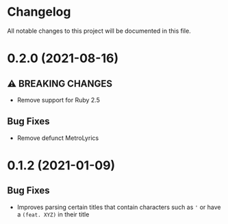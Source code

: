 # Changelog

All notable changes to this project will be documented in this file.

# 0.2.0 (2021-08-16)

## ⚠️ BREAKING CHANGES

- Remove support for Ruby 2.5

## Bug Fixes

- Remove defunct MetroLyrics

# 0.1.2 (2021-01-09)

## Bug Fixes

- Improves parsing certain titles that contain characters such as `'` or have a `(feat. XYZ)` in their title

